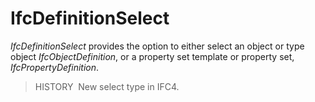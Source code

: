 IfcDefinitionSelect
===================

_IfcDefinitionSelect_ provides the option to either select an object or type object _IfcObjectDefinition_, or a property set template or property set, _IfcPropertyDefinition_.

> HISTORY  New select type in IFC4.
